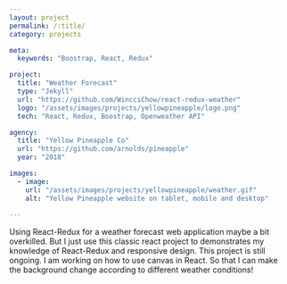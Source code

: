 ```yaml
---
layout: project
permalink: /:title/
category: projects

meta:
  keywords: "Boostrap, React, Redux"

project:
  title: "Weather Forecast"
  type: "Jekyll"
  url: "https://github.com/WincciChow/react-redux-weather"
  logo: "/assets/images/projects/yellowpineapple/logo.png"
  tech: "React, Redux, Boostrap, Openweather API"

agency:
  title: "Yellow Pineapple Co"
  url: "https://github.com/arnolds/pineapple"
  year: "2018"

images:
  - image:
    url: "/assets/images/projects/yellowpineapple/weather.gif"
    alt: "Yellow Pineapple website on tablet, mobile and desktop"
 
---
```

<p>Using React-Redux for a weather forecast web application maybe a bit overkilled. But I just use this classic react project to demonstrates my knowledge of React-Redux and responsive design. This project is still ongoing. I am working on how to use canvas in React. So that I can make the background change according to different weather conditions!</p>
